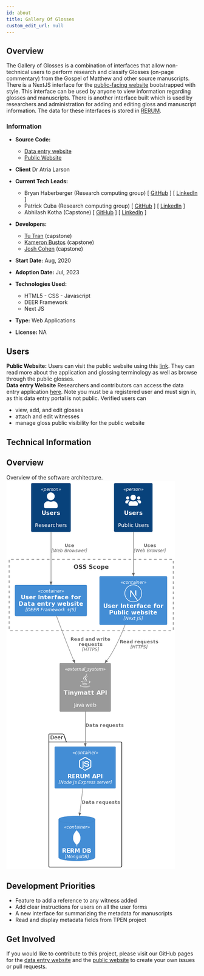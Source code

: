 ```yaml
---
id: about
title: Gallery Of Glosses
custom_edit_url: null
---
```

<!-- A header image is optional; if used should be no greater than 200x600 -->
<!--![Header Alt Text](header.png) -->

## Overview

The Gallery of Glosses is a combination of interfaces that allow non-technical users to perform research and classify Glosses (on-page commentary) from the Gospel of Matthew and other source manuscripts. There is a NextJS interface for the [public-facing website](https://gog-public-site.vercel.app/) bootstrapped with style. This interface can be used by anyone to view information regarding glosses and manuscripts. There is another interface built which is used by researchers and administration for adding and editing gloss and manuscript information. The data for these interfaces is stored in [RERUM](https://rerum.io).


### Information

- **Source Code:**
  - [Data entry website](https://github.com/CenterForDigitalHumanities/glossing-entries)
  - [Public Website](https://github.com/CenterForDigitalHumanities/Gallery-of-Glosses)
- **Client** Dr Atria Larson
- **Current Tech Leads:** 
  - Bryan Haberberger (Research computing group) [ [GitHub](https://github.com/thehabes) ] [ [LinkedIn](https://www.linkedin.com/in/bryan-haberberger-7033a0b3/) ]
  - Patrick Cuba (Research computing group) [ [GitHub](https://github.com/cubap) ] [ [LinkedIn](https://www.linkedin.com/in/patrick-cuba-9539334/) ]
  - Abhilash Kotha (Capstone) [ [GitHub](https://github.com/AbhilashKotha) ] [ [LinkedIn](https://www.linkedin.com/in/abhilashkotha/) ]
- **Developers:**
  - [Tu Tran](https://github.com/TheTuTran) (capstone)
  - [Kameron Bustos](https://github.com/KamBustos) (capstone)
  - [Josh Cohen](https://github.com/cohen-j) (capstone)

- **Start Date:** Aug, 2020 
- **Adoption Date:** Jul, 2023
- **Technologies Used:** 
  - HTML5 - CSS - Javascript
  - DEER Framework
  - Next JS
- **Type:** Web Applications
- **License:** NA

## Users

**Public Website:** Users can visit the public website using this [link](https://gog-public-site.vercel.app/).  They can read more about the application and glossing terminology as well as browse through the public glosses.  
**Data entry Website** Researchers and contributors can access the data entry application [here](https://glossing.rerum.io/).  Note you must be a registered user and must sign in, as this data entry portal is not public.  Verified users can 
- view, add, and edit glosses
- attach and edit witnesses 
- manage gloss public visibility for the public website

## Technical Information

## Overview

Overview of the software architecture.
![Software Architecture](architecture.png)

## Development Priorities

- Feature to add a reference to any witness added
- Add clear instructions for users on all the user forms
- A new interface for summarizing the metadata for manuscripts
- Read and display metadata fields from TPEN project

## Get Involved

If you would like to contribute to this project, please visit our GitHub pages for the [data entry website](https://github.com/CenterForDigitalHumanities/glossing-entries) and the [public website](https://github.com/CenterForDigitalHumanities/Gallery-of-Glosses) to create your own issues or pull requests.